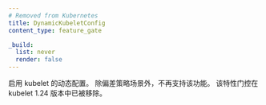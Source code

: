 ```yaml
---
# Removed from Kubernetes
title: DynamicKubeletConfig
content_type: feature_gate

_build:
  list: never
  render: false
---
```

<!--
Enable the dynamic configuration of kubelet. The
feature is no longer supported outside of supported skew policy. The feature
gate was removed from kubelet in 1.24.
-->
启用 kubelet 的动态配置。
除偏差策略场景外，不再支持该功能。
该特性门控在 kubelet 1.24 版本中已被移除。
